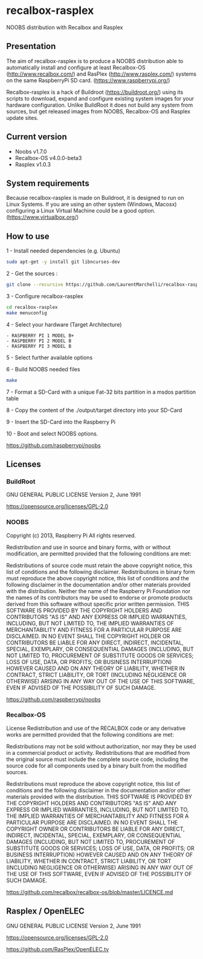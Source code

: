 # recalbox-rasplex
NOOBS distribution with Recalbox and Rasplex

## Presentation
The aim of recalbox-rasplex is to produce a NOOBS distribution able to automatically install and configure at least Recalbox-OS (http://www.recalbox.com/) and RasPlex (http://www.rasplex.com/) systems on the same RaspberryPi SD card.  (https://www.raspberrypi.org/)

Recalbox-rasplex is a hack of Buildroot (https://buildroot.org/) using its scripts to download, expand and configure existing system images for your hardware configuration. Unlike BuildRoot it does not build any system from sources, but get released images from NOOBS, Recalbox-OS and Rasplex update sites.

## Current version
- Noobs v1.7.0
- Recalbox-OS v4.0.0-beta3
- Rasplex v1.0.3

## System requirements
Because recalbox-rasplex is made on Buildroot, it is designed to run on Linux Systems.
If you are using an other system (Windows, Macosx) configuring a Linux Virtual Machine could be a good option. (https://www.virtualbox.org/)

## How to use
1 - Install needed dependencies (e.g. Ubuntu)
```bash
sudo apt-get -y install git libncurses-dev
```
2 - Get the sources :
```bash
git clone --recursive https://github.com/LaurentMarchelli/recalbox-rasplex.git
```
3 - Configure recalbox-rasplex
```bash
cd recalbox-rasplex
make menuconfig
```
4 - Select your hardware (Target Architecture)
```
- RASPBERRY PI 1 MODEL B+
- RASPBERRY PI 2 MODEL B
- RASPBERRY PI 3 MODEL B
```
5 - Select further available options

6 - Build NOOBS needed files
```bash
make
```
7 - Format a SD-Card with a unique Fat-32 bits partition in a msdos partition table

8 - Copy the content of the ./output/target directory into your SD-Card

9 - Insert the SD-Card into the Raspberry Pi

10 - Boot and select NOOBS options.

https://github.com/raspberrypi/noobs

## Licenses
### BuildRoot 
GNU GENERAL PUBLIC LICENSE Version 2, June 1991

https://opensource.org/licenses/GPL-2.0

### NOOBS
Copyright (c) 2013, Raspberry Pi
All rights reserved.

Redistribution and use in source and binary forms, with or without modification, are permitted provided that the following conditions are met:

Redistributions of source code must retain the above copyright notice, this list of conditions and the following disclaimer.
Redistributions in binary form must reproduce the above copyright notice, this list of conditions and the following disclaimer in the documentation and/or other materials provided with the distribution.
Neither the name of the Raspberry Pi Foundation nor the names of its contributors may be used to endorse or promote products derived from this software without specific prior written permission.
THIS SOFTWARE IS PROVIDED BY THE COPYRIGHT HOLDERS AND CONTRIBUTORS "AS IS" AND ANY EXPRESS OR IMPLIED WARRANTIES, INCLUDING, BUT NOT LIMITED TO, THE IMPLIED WARRANTIES OF MERCHANTABILITY AND FITNESS FOR A PARTICULAR PURPOSE ARE DISCLAIMED. IN NO EVENT SHALL THE COPYRIGHT HOLDER OR CONTRIBUTORS BE LIABLE FOR ANY DIRECT, INDIRECT, INCIDENTAL, SPECIAL, EXEMPLARY, OR CONSEQUENTIAL DAMAGES (INCLUDING, BUT NOT LIMITED TO, PROCUREMENT OF SUBSTITUTE GOODS OR SERVICES; LOSS OF USE, DATA, OR PROFITS; OR BUSINESS INTERRUPTION) HOWEVER CAUSED AND ON ANY THEORY OF LIABILITY, WHETHER IN CONTRACT, STRICT LIABILITY, OR TORT (INCLUDING NEGLIGENCE OR OTHERWISE) ARISING IN ANY WAY OUT OF THE USE OF THIS SOFTWARE, EVEN IF ADVISED OF THE POSSIBILITY OF SUCH DAMAGE.

https://github.com/raspberrypi/noobs

### Recalbox-OS
License Redistribution and use of the RECALBOX code or any derivative works are permitted provided that the following conditions are met:

Redistributions may not be sold without authorization, nor may they be used in a commercial product or activity. Redistributions that are modified from the original source must include the complete source code, including the source code for all components used by a binary built from the modified sources.

Redistributions must reproduce the above copyright notice, this list of conditions and the following disclaimer in the documentation and/or other materials provided with the distribution. THIS SOFTWARE IS PROVIDED BY THE COPYRIGHT HOLDERS AND CONTRIBUTORS "AS IS" AND ANY EXPRESS OR IMPLIED WARRANTIES, INCLUDING, BUT NOT LIMITED TO, THE IMPLIED WARRANTIES OF MERCHANTABILITY AND FITNESS FOR A PARTICULAR PURPOSE ARE DISCLAIMED. IN NO EVENT SHALL THE COPYRIGHT OWNER OR CONTRIBUTORS BE LIABLE FOR ANY DIRECT, INDIRECT, INCIDENTAL, SPECIAL, EXEMPLARY, OR CONSEQUENTIAL DAMAGES (INCLUDING, BUT NOT LIMITED TO, PROCUREMENT OF SUBSTITUTE GOODS OR SERVICES; LOSS OF USE, DATA, OR PROFITS; OR BUSINESS INTERRUPTION) HOWEVER CAUSED AND ON ANY THEORY OF LIABILITY, WHETHER IN CONTRACT, STRICT LIABILITY, OR TORT (INCLUDING NEGLIGENCE OR OTHERWISE) ARISING IN ANY WAY OUT OF THE USE OF THIS SOFTWARE, EVEN IF ADVISED OF THE POSSIBILITY OF SUCH DAMAGE.

https://github.com/recalbox/recalbox-os/blob/master/LICENCE.md

## Rasplex / OpenELEC
GNU GENERAL PUBLIC LICENSE Version 2, June 1991

https://opensource.org/licenses/GPL-2.0

https://github.com/RasPlex/OpenELEC.tv
